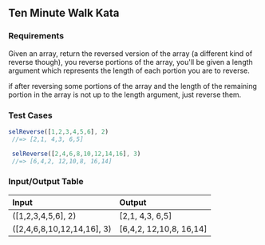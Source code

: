 ## Ten Minute Walk Kata

### Requirements 

Given an array, return the reversed version of the array (a different kind of reverse though), you reverse portions of the array, you'll be given a length argument which represents the length of each portion you are to reverse.

if after reversing some portions of the array and the length of the remaining portion in the array is not up to the length argument, just reverse them.

### Test Cases

```JavaScript
selReverse([1,2,3,4,5,6], 2)
 //=> [2,1, 4,3, 6,5]

 selReverse([2,4,6,8,10,12,14,16], 3)
 //=> [6,4,2, 12,10,8, 16,14]
```

### Input/Output Table

| Input                                              | Output |
| :------------------------------------------------- | :----- |
| ([1,2,3,4,5,6], 2)      | [2,1, 4,3, 6,5]  |
| ([2,4,6,8,10,12,14,16], 3) | [6,4,2, 12,10,8, 16,14]   |
